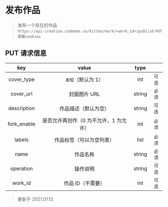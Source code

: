 # 发布作品

> 发布一个存在的作品  
> `https://api-creation.codemao.cn/kitten/work/<work_id>/publish` `PUT` `需要cookies`

## PUT 请求信息

|     key     |                 value                  |  type  |        |
| :---------: | :------------------------------------: | :----: | :----: |
| cover_type  |           `未知`（默认为 1）           |  int   | `可选` |
|  cover_url  |              封面图片 URL              | string | `必须` |
| description |          作品描述（默认为空）          | string | `可选` |
| fork_enable | 是否允许再创作（0 为不允许，1 为允许） |  int   | `必须` |
|   labels    |        作品标签（可以为空列表）        |  list  | `必须` |
|    name     |                作品名称                | string | `必须` |
|  operation  |                操作说明                | string | `可选` |
|   work_id   |           作品 ID（不需要）            |  int   | `可选` |

> 更新于 2021.07.13
